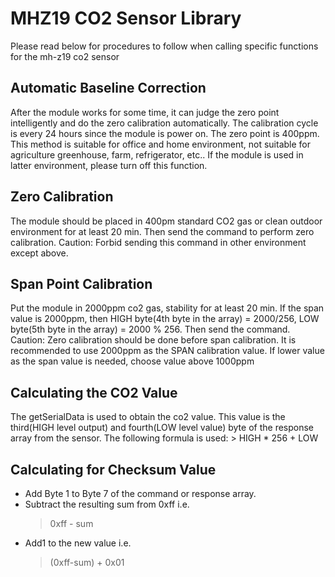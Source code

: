 # MHZ19 CO2 Sensor Library

Please read below for procedures to follow when calling specific functions for the mh-z19 co2 sensor

## Automatic Baseline Correction

After the module works for some time, it can judge the zero point intelligently and do the zero calibration
automatically. The calibration cycle is every 24 hours since the module is power on. The zero point is 400ppm.
This method is suitable for office and home environment, not suitable for agriculture greenhouse, farm,
refrigerator, etc.. If the module is used in latter environment, please turn off this function.

## Zero Calibration

The module should be placed in 400pm standard CO2 gas or clean outdoor environment for at least 20 min. Then send the command to perform zero calibration. 
Caution: Forbid sending this command in other environment except above.

## Span Point Calibration

Put the module in 2000ppm co2 gas, stability for at least 20 min. If the span value is 2000ppm, then HIGH byte(4th byte in the array) = 2000/256, LOW byte(5th byte in the array) = 2000 % 256. Then send the command.
Caution: Zero calibration should be done before span calibration. It is recommended to use 2000ppm as the SPAN calibration value. If lower value as the span value is needed, choose value above 1000ppm

## Calculating the CO2 Value

The getSerialData is used to obtain the co2 value. This value is the third(HIGH level output) and fourth(LOW level value) byte of the response array from the sensor.
The following formula is used:
    > HIGH * 256 + LOW

## Calculating for Checksum Value

* Add Byte 1 to Byte 7 of the command or response array.
* Subtract the resulting sum from 0xff i.e. 
    > 0xff - sum
* Add1 to the new value i.e. 
    > (0xff-sum) + 0x01